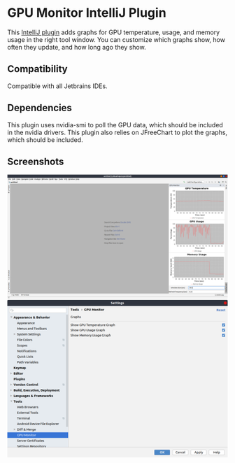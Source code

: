 # GPU Monitor IntelliJ Plugin
This [IntelliJ plugin](https://plugins.jetbrains.com/plugin/13597-gpu-monitor) adds graphs for GPU temperature, usage, and memory usage in the right tool window.
You can customize which graphs show, how often they update, and how long ago they show. 
## Compatibility 
Compatible with all Jetbrains IDEs.
## Dependencies
This plugin uses nvidia-smi to poll the GPU data, which should be included in the nvidia drivers. This plugin also relies on JFreeChart to plot the graphs, which should be included. 
## Screenshots
![screenshot](gpu-monitor-graphs.png)
![screenshot](gpu-monitor-config.png)
